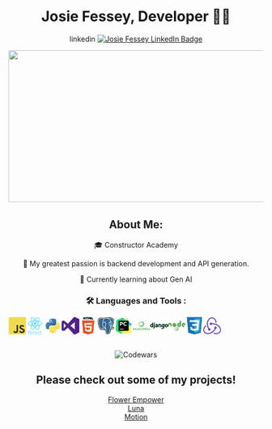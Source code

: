 <div align="center">
  <h1><strong>Josie Fessey, Developer 👩‍💻</strong></h1>
</div>

<div id="header" align="center">
  <div id="badges"> linkedin 
    <a href="https://www.linkedin.com/in/josie-fessey/">
      <img src="https://img.shields.io/badge/-JosieFessey-blue?style=flat&logo=Linkedin&logoColor=white" width="100" alt="Josie Fessey LinkedIn Badge"/>
      </a>

  <a href="#"><img src="https://img.freepik.com/premium-photo/professional-woman-working-multiple-computer-screens-desk-ai-generated-stock-image_561855-15882.jpg?w=1060" width="600" height="300" clickable=false/></a>
</div>
 

## About Me:

🎓 Constructor Academy


💭 My greatest passion is backend development and API generation.


🤖 Currently learning about Gen AI

### :hammer_and_wrench: Languages and Tools :
<div style="display: flex; align-items: center;">
  <img src="https://raw.githubusercontent.com/devicons/devicon/master/icons/javascript/javascript-original.svg" alt="javascript" style="width: 35px; height: 35px;">
  <img src="https://raw.githubusercontent.com/devicons/devicon/master/icons/react/react-original-wordmark.svg" alt="react" style="width: 35px; height: 35px;">
  <img src="https://raw.githubusercontent.com/devicons/devicon/master/icons/python/python-original.svg" alt="python" style="width: 35px; height: 35px;">
  <img src="https://raw.githubusercontent.com/devicons/devicon/master/icons/visualstudio/visualstudio-plain.svg" alt="visual studio" style="width: 35px; height: 35px;">
  <img src="https://raw.githubusercontent.com/devicons/devicon/master/icons/html5/html5-original-wordmark.svg" alt="html5" style="width: 35px; height: 35px;">
<br>
  <img src="https://github.com/devicons/devicon/blob/master/icons/postgresql/postgresql-original.svg" alt="Postgres" style="width: 35px; height: 35px;">
  <img src="https://github.com/devicons/devicon/blob/master/icons/pycharm/pycharm-original.svg" alt="Pycharm" style="width: 35px; height: 35px;">
  <img src="https://github.com/devicons/devicon/blob/master/icons/anaconda/anaconda-original-wordmark.svg" alt="Conda" style="width: 35px; height: 35px;">
  <img src="https://github.com/devicons/devicon/blob/master/icons/django/django-plain-wordmark.svg" alt="Django" style="width: 35px; height: 35px;">
  <img src="https://github.com/devicons/devicon/blob/master/icons/nodejs/nodejs-plain-wordmark.svg" alt="Node.JS" style="width: 35px; height: 35px;">
  <img src="https://github.com/devicons/devicon/blob/master/icons/css3/css3-original.svg" alt="CSS" style="width: 35px; height: 35px;">
  <img src="https://github.com/devicons/devicon/blob/master/icons/redux/redux-original.svg" alt="Redux" style="width: 35px; height: 35px;">
</div>
<br>

![Codewars](https://github.r2v.ch/codewars?user=Josie96)
<br>

## Please check out some of my projects!

[Flower Empower](https://github.com/JosieJosieJosie96/FlowerEmpower)<br>
[Luna](https://github.com/JosieJosieJosie96/LunaProject)<br>
[Motion](https://github.com/JosieJosieJosie96/Motion)
